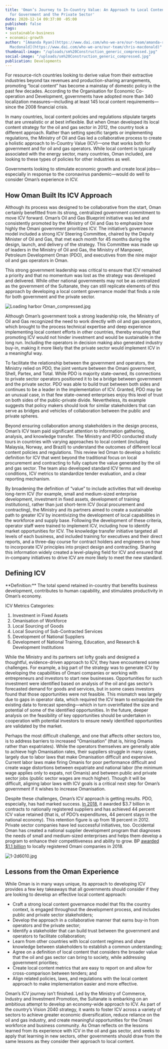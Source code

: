 ```yaml
---
title: 'Oman’s Journey to In-Country Value: An Approach to Local Content that Works
  for Government and the Private Sector'
date: 2020-12-14 09:37:00 -05:00
published: false
tags:
- sustainable-business
- economic-growth
author: "[Amanda Ryan](https://www.dai.com/who-we-are/our-team/amanda-ryan) and [Chris
  Macdonald](https://www.dai.com/who-we-are/our-team/chris-macdonald)"
thumbnail-image: "/uploads/sm%20Construction_generic_compressed.jpg"
social-image: "/uploads/sm%20Construction_generic_compressed.jpg"
publication: Developments
---
```


For resource-rich countries looking to derive value from their extractive industries beyond tax revenues and production-sharing arrangements, promoting “local content” has become a mainstay of domestic policy in the past few decades. According to the Organisation for Economic Co-operation and Development, governments have adopted more than 340 localization measures—including at least 145 local content requirements—since the 2008 financial crisis. 

In many countries, local content policies and regulations stipulate targets that are unrealistic or at best inflexible. But when Oman developed its local content strategy for the oil and gas sector in 2012, the country took a different approach. Rather than setting specific targets or implementing regulations, the Ministry of Oil and Gas led a collaborative process to create a holistic approach to In-Country Value (ICV)—one that works both for government and for oil and gas operators. While local content is typically associated with the energy sector, many countries, Oman included, are looking to these types of policies for other industries as well.





Governments looking to stimulate economic growth and create local jobs—especially in response to the coronavirus pandemic—would do well to consider Oman’s experience in ICV. 

## How Oman Built Its ICV Approach

Although its process was designed to be collaborative from the start, Oman certainly benefitted from its strong, centralized government commitment to move ICV forward. Oman’s Oil and Gas Blueprint initiative was led and consistently promoted by the Ministry of Oil and Gas to emphasize how highly the Omani government prioritizes ICV. The initiative’s governance model included a strong ICV Steering Committee, chaired by the Deputy Minister of Oil and Gas, that met each month for 45 months during the design, launch, and delivery of the strategy. This Committee was made up of leaders in the Ministry of Oil and Gas, the Ministry of Manpower, Petroleum Development Oman (PDO), and executives from the nine major oil and gas operators in Oman. 

This strong government leadership was critical to ensure that ICV remained a priority and that no momentum was lost as the strategy was developed and delivered. While other national governments may not be as centralized as the government of the Sultanate, they can still replicate elements of this approach by developing a local content governance model that finds a role for both government and the private sector.  

![Loading harbor Oman_compressed.jpg](/uploads/Loading%20harbor%20Oman_compressed.jpg)

Although Oman’s government took a strong leadership role, the Ministry of Oil and Gas recognized the need to work directly with oil and gas operators, which brought to the process technical expertise and deep experience implementing local content efforts in other countries, thereby ensuring that promoting ICV would not hinder investment and would be sustainable in the long run. Including the operators in decision making also generated industry buy-in, making it more likely that the private sector would implement ICV in a meaningful way.

To facilitate the relationship between the government and operators, the Ministry relied on PDO, the joint venture between the Omani government, Shell, Partex, and Total. While PDO is majority state-owned, its connections to private sector operators positioned it to be a bridge between government and the private sector. PDO was able to build trust between both sides and continues to be a leader in the implementation of ICV. Granted, PDO may be an unusual case, in that few state-owned enterprises enjoy this level of trust on both sides of the public-private divide. Nevertheless, its example suggests that policy makers should look for similar stakeholders that can serve as bridges and vehicles of collaboration between the public and private spheres. 

Beyond ensuring collaboration among stakeholders in the design process, Oman’s ICV team paid significant attention to information gathering, analysis, and knowledge transfer. The Ministry and PDO conducted study tours in countries with varying approaches to local content (including Malaysia, Norway, and Brazil) to understand the outcomes of different local content policies and regulations. This review led Oman to develop a holistic definition for ICV that went beyond the traditional focus on local procurement and contracting to fully capture the value generated by the oil and gas sector. The team also developed standard ICV terms and conditions, ICV metrics to standardize tender evaluation, and a clear reporting mechanism. 

By broadening the definition of “value” to include activities that will develop long-term ICV (for example, small and medium-sized enterprise development, investment in fixed assets, development of training institutions), rather than just short-term ICV (local procurement and contracting), the Ministry and its partners aimed to create a sustainable path to greater ICV by incentivizing the development of local capabilities in the workforce and supply base. 
Following the development of these criteria, operator staff were trained to implement ICV, including how to identify market opportunities for ICV. The knowledge transfer initiative targeted all levels of each business, and included training for executives and their direct reports, and a three-day course for contract holders and engineers on how to incorporate ICV principles into project design and contracting. Sharing this information widely created a level-playing field for ICV and ensured that in-company initiatives to drive ICV are more likely to meet the new standard. 
<aside><h2>Defining ICV</h2><p>**Definition:** The total spend retained in-country that benefits business development, contributes to human capability, and stimulates productivity in Oman’s economy.

ICV Metrics Categories:
1. Investment in Fixed Assets
2. Omanisation of Workforce
3. Local Sourcing of Goods
4. Local Sourcing of Sub-Contracted Services
5. Development of National Suppliers
6. Development of National Training, Education, and Research & Development Institutions
</p></aside>
While the Ministry and its partners set lofty goals and designed a thoughtful, evidence-driven approach to ICV, they have encountered some challenges. For example, a big part of the strategy was to generate ICV by developing the capabilities of Omani companies or working with entrepreneurs and investors to start new businesses. Opportunities for such investment were identified based on analysis of the oil and gas sector’s forecasted demand for goods and services, but in some cases investors found that those opportunities were not feasible. This mismatch was largely due to gaps in operator data, which required the ICV team to extrapolate the existing data to forecast spending—which in turn overinflated the size and potential of some of the identified opportunities. In the future, deeper analysis on the feasibility of key opportunities should be undertaken in cooperation with potential investors to ensure newly identified opportunities are validated by the market. 

Perhaps the most difficult challenge, and one that affects other sectors too, is to address barriers to increased “Omanisation” (that is, hiring Omanis rather than expatriates). While the operators themselves are generally able to achieve high Omanisation rates, their suppliers struggle in many cases, largely due to labor laws that make Omanisation difficult and expensive. Current labor laws make firing Omanis for poor performance difficult and create wage distortions between expatriate and national labor (the minimum wage applies only to expats, not Omanis) and between public and private sector jobs (public sector wages are much higher). Though it will be difficult, aligning labor laws with ICV goals is a critical next step for Oman’s government if it wishes to increase Omanisation. 

Despite these challenges, Oman’s ICV approach is getting results. PDO, especially, has had marked success. [In 2018](https://www.pdo.co.om/en/news/publications/Publications%20Doc%20Library/ICV%20Eng%20Booklet%202019_NEW%20(1).pdf), it awarded $3.7 billion in contracts to nationally registered suppliers and has achieved 44 percent ICV value retained (that is, of PDO’s expenditures, 44 percent stays in the national economy). This retention figure is up from 18 percent in 2012. Private sector companies have led successful initiatives, too. Occidental Oman has created a national supplier development program that diagnoses the needs of small and medium-sized enterprises and helps them develop a program to enhance their competitiveness and ability to grow. BP [awarded $1.1 billion](https://www.omanobserver.om/bp-omans-investment-in-ghazeer-gas-field-to-top-4-billion/) to locally registered Omani companies in 2018. 

![1-2d6010.jpg](/uploads/1-2d6010.jpg)

## Lessons from the Oman Experience

While Oman is in many ways unique, its approach to developing ICV provides a few key takeaways that all governments should consider if they are looking to develop an effective local content approach:
* Craft a strong local content governance model that fits the country context, is engaged throughout the development process, and includes public and private sector stakeholders;
* Develop the approach in a collaborative manner that earns buy-in from operators and the private sector;
* Identify a stakeholder that can build trust between the government and operators to facilitate collaboration;
* Learn from other countries with local content regimes and share knowledge between stakeholders to establish a common understanding;
* Agree on a definition of local content that considers the broader value that the oil and gas sector can bring to society, while addressing government priorities; 
* Create local content metrics that are easy to report on and allow for cross-comparison between tenders; and
* Align related policies, laws, and regulations with the local content approach to make implementation easier and more effective.
 
Oman’s ICV journey isn’t finished. Led by the Ministry of Commerce, Industry and Investment Promotion, the Sultanate is embarking on an ambitious attempt to develop an economy-wide approach to ICV. As part of the country’s Vision 2040 strategy, it wants to foster ICV across a variety of sectors to achieve greater economic diversification, reduce reliance on the oil and gas industry, and create meaningful opportunities for the Omani workforce and business community. As Oman reflects on the lessons learned from its experience with ICV in the oil and gas sector, and seeks to apply that learning in new sectors, other governments should draw from the same lessons as they consider their approach to local content.